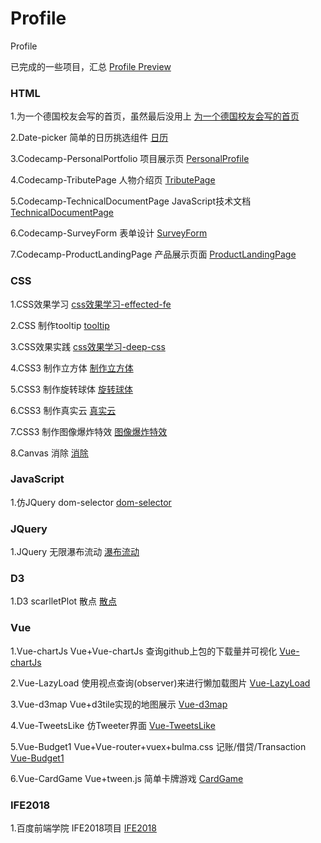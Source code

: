 # Profile
Profile

已完成的一些项目，汇总
[Profile Preview](https://azcvcza.github.io/Profile/)

### HTML

1.为一个德国校友会写的首页，虽然最后没用上
[为一个德国校友会写的首页](https://azcvcza.github.io/html_template-1/)

2.Date-picker 简单的日历挑选组件
[日历](https://azcvcza.github.io/Date_Picker/)

3.Codecamp-PersonalPortfolio 项目展示页
[PersonalProfile](https://azcvcza.github.io/RWDP_PersonalPortfolioWebpage/)

4.Codecamp-TributePage 人物介绍页
[TributePage](https://azcvcza.github.io/RWDP_TributePage/)

5.Codecamp-TechnicalDocumentPage JavaScript技术文档
[TechnicalDocumentPage](https://azcvcza.github.io/RWDP_TechnicalDocumentPage/)

6.Codecamp-SurveyForm 表单设计
[SurveyForm](https://azcvcza.github.io/RWDP_SurveyForm/)

7.Codecamp-ProductLandingPage 产品展示页面
[ProductLandingPage](https://azcvcza.github.io/RWDP_Product-Landing-age/)




### CSS

1.CSS效果学习
[css效果学习-effected-fe](https://azcvcza.github.io/EFFECTED_FRONT_END/)

2.CSS 制作tooltip
[tooltip](https://azcvcza.github.io/CSS_ToolTip/)

3.CSS效果实践
[css效果学习-deep-css](https://azcvcza.github.io/deep_css/)


4.CSS3 制作立方体
[制作立方体](https://azcvcza.github.io/CSS_3dcube/)

5.CSS3 制作旋转球体
[旋转球体](https://azcvcza.github.io/CSS_rotatingball/)

6.CSS3 制作真实云
[真实云](https://azcvcza.github.io/CSS_clouds/)

7.CSS3 制作图像爆炸特效
[图像爆炸特效](https://azcvcza.github.io/CSS_Explosion/)

8.Canvas 消除
[消除](https://azcvcza.github.io/CANVAS_Zero/)
### JavaScript

1.仿JQuery dom-selector 
[dom-selector](https://github.com/azcvcza/dom_selector)

### JQuery

1.JQuery 无限瀑布流动
[瀑布流动](https://azcvcza.github.io/jquery_waterfall/)

### D3

1.D3 scarlletPlot 散点
[散点](https://azcvcza.github.io/d3_project/)

### Vue

1.Vue-chartJs Vue+Vue-chartJs 查询github上包的下载量并可视化
[Vue-chartJs](https://azcvcza.github.io/Vue-chartJS/#/)

2.Vue-LazyLoad 使用视点查询(observer)来进行懒加载图片
[Vue-LazyLoad](https://azcvcza.github.io/Vue-LazyLoad/)

3.Vue-d3map Vue+d3tile实现的地图展示
[Vue-d3map](https://azcvcza.github.io/Vue-d3map/)

4.Vue-TweetsLike 仿Tweeter界面
[Vue-TweetsLike](https://azcvcza.github.io/Vue-TweetsLike/)

5.Vue-Budget1 Vue+Vue-router+vuex+bulma.css 记账/借贷/Transaction
[Vue-Budget1](https://azcvcza.github.io/Vue-Budget1/#/)

6.Vue-CardGame Vue+tween.js 简单卡牌游戏
[CardGame](https://azcvcza.github.io/vue_learning/)


### IFE2018

1.百度前端学院 IFE2018项目
[IFE2018](https://github.com/azcvcza/IFE2018-WEB)
